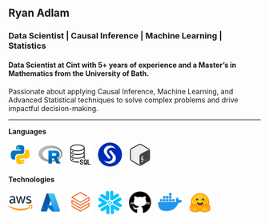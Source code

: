 ## Ryan Adlam

### Data Scientist | Causal Inference | Machine Learning | Statistics

#### Data Scientist at Cint with 5+ years of experience and a Master’s in Mathematics from the University of Bath.

Passionate about applying Causal Inference, Machine Learning, and Advanced Statistical techniques to solve complex problems and drive impactful decision-making.

---

**Languages**

<a href="https://www.python.org/" title="Python"><img src="icons/python.png" width="48" height="48"/></a> &nbsp;
<a href="https://www.r-project.org/" title="R"><img src="icons/r.png" width="48" height="48"/></a> &nbsp;
<a href="https://www.iso.org/standard/76583.html" title="SQL"><img src="icons/sql.png" width="48" height="48"/></a> &nbsp;
<a href="https://www.sas.com/en_gb/home.html" title="SAS"><img src="icons/sas.png" width="48" height="48"/></a> &nbsp;
<a href="https://www.gnu.org/software/bash/" title="Bash"><img src="icons/bash.png" width="48" height="48"/></a>


**Technologies**

<a href="https://aws.amazon.com/" title="AWS"><img src="icons/aws.png" width="48" height="48"/></a> &nbsp;
<a href="https://azure.microsoft.com/en-gb" title="Azure"><img src="icons/azure.png" width="48" height="48"/></a> &nbsp;
<a href="https://www.databricks.com/" title="Databricks"><img src="icons/databricks.png" width="48" height="48"/></a> &nbsp;
<a href="https://www.snowflake.com/en/" title="Snowflake"><img src="icons/snowflake.png" width="48" height="48"/></a> &nbsp;
<a href="https://github.com/" title="GitHub"><img src="icons/github.png" width="48" height="48"/></a> &nbsp;
<a href="https://www.docker.com/" title="Docker"><img src="icons/docker.png" width="48" height="48"/></a> &nbsp;
<a href="https://huggingface.co/" title="HuggingFace"><img src="icons/huggingface.png" width="48" height="48"/></a>
